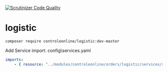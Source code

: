 [![Scrutinizer Code Quality](https://scrutinizer-ci.com/g/controleonline/api-platform-logistic/badges/quality-score.png?b=master)](https://scrutinizer-ci.com/g/controleonline/api-platform-logistic/?branch=master)

# logistic


`composer require controleonline/logistic:dev-master`


Add Service import:
config\services.yaml

```yaml
imports:
    - { resource: "../modules/controleonline/orders/logistic/services/services.yaml" }    
```
